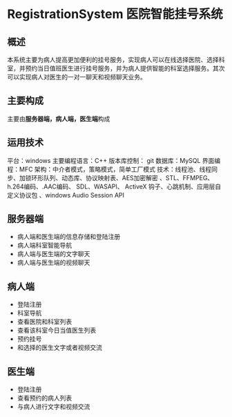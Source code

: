# RegistrationSystem 医院智能挂号系统
## 概述
  本系统主要为病人提高更加便利的挂号服务，实现病人可以在线选择医院、选择科室，并预约当日值班医生进行挂号服务，并为病人提供智能的科室选择服务。其次可以实现病人对医生的一对一聊天和视频聊天业务。
## 主要构成
主要由**服务器端，病人端，医生端**构成
## 运用技术
平台：windows
主要编程语言：C++
版本库控制： git
数据库：MySQL
界面编程：MFC
架构：中介者模式，策略模式，简单工厂模式
技术：线程池、线程同步、加锁环形队列、动态库、协议映射表、AES加密解密 、STL、FFMPEG、h.264编码、.AAC编码、 SDL、WASAPI、 ActiveX
钩子、心跳机制、应用层自定义协议包 、windows Audio Session API
## 服务器端
* 病人端和医生端的信息存储和登陆注册
* 病人端科室智能导航
* 病人端与医生端的文字聊天
* 病人端与医生端的视频聊天
## 病人端
* 登陆注册
* 科室导航
* 查看医院和科室列表
* 查看该科室今日当值医生列表
* 预约挂号
* 和选择的医生文字或者视频交流
## 医生端
* 登陆注册
* 查看预约的病人列表
* 与病人进行文字和视频交流


